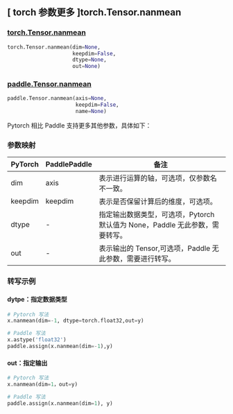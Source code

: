 ## [ torch 参数更多 ]torch.Tensor.nanmean

### [torch.Tensor.nanmean](https://pytorch.org/docs/stable/generated/torch.Tensor.nanmean.html?highlight=nanmean#torch.Tensor.nanmean)

```python
torch.Tensor.nanmean(dim=None,
                     keepdim=False,
                     dtype=None,
                     out=None)
```

### [paddle.Tensor.nanmean](暂无对应文档)

```python
paddle.Tensor.nanmean(axis=None,
                      keepdim=False,
                      name=None)
```

Pytorch 相比 Paddle 支持更多其他参数，具体如下：
### 参数映射
| PyTorch       | PaddlePaddle | 备注                                                   |
| ------------- | ------------ | ------------------------------------------------------ |
| dim        | axis      | 表示进行运算的轴，可选项，仅参数名不一致。                |
| keepdim   | keepdim   | 表示是否保留计算后的维度，可选项。                    |
| dtype | - | 指定输出数据类型，可选项，Pytorch 默认值为 None，Paddle 无此参数，需要转写。 |
| out       | -        | 表示输出的 Tensor,可选项，Paddle 无此参数，需要进行转写。 |

### 转写示例

#### dytpe：指定数据类型

```python
# Pytorch 写法
x.nanmean(dim=-1, dtype=torch.float32,out=y)

# Paddle 写法
x.astype('float32')
paddle.assign(x.nanmean(dim=-1),y)
```

#### out：指定输出

```python
# Pytorch 写法
x.nanmean(dim=1，out=y)

# Paddle 写法
paddle.assign(x.nanmean(dim=1), y)
```
